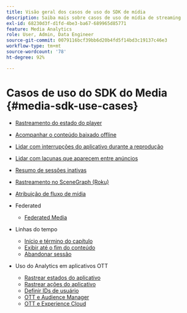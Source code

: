 ```yaml
---
title: Visão geral dos casos de uso do SDK de mídia
description: Saiba mais sobre casos de uso de mídia de streaming
exl-id: 68230d3f-d1fd-4be3-ba67-689965d85771
feature: Media Analytics
role: User, Admin, Data Engineer
source-git-commit: 0079116bcf39bb6d20b4fd5f14bd3c19137c46e3
workflow-type: tm+mt
source-wordcount: '78'
ht-degree: 92%

---
```


# Casos de uso do SDK do Media {#media-sdk-use-cases}

* [Rastreamento do estado do player](/help/use-cases/player-state-tracking/player-state-overview.md)
* [Acompanhar o conteúdo baixado offline](/help/use-cases/track-downloaded-content.md)
* [Lidar com interrupções do aplicativo durante a reprodução](/help/use-cases/cookbook/app-interrupts.md)
* [Lidar com lacunas que aparecem entre anúncios](/help/use-cases/cookbook/fix-ad-play-ad.md)
* [Resumo de sessões inativas](/help/use-cases/cookbook/resuming-inactive.md)
* [Rastreamento no SceneGraph (Roku)](/help/use-cases/cookbook/sdk-track-scenegraph.md)
* [Atribuição de fluxo de mídia](/help/use-cases/media-analytics-cookbook/media-dimensions.md)

* Federated
   * [Federated Media](/help/use-cases/federated-media.md)

* Linhas do tempo
   * [Início e término do capítulo](/help/use-cases/timelines/chapter-start-end.md)
   * [Exibir até o fim do conteúdo](/help/use-cases/timelines/view-to-end-of-content.md)
   * [Abandonar sessão](/help/use-cases/timelines/user-abandons-session.md)

* Uso do Analytics em aplicativos OTT
   * [Rastrear estados do aplicativo](/help/use-cases/analytics-with-ott/track-app-states.md)
   * [Rastrear ações do aplicativo](/help/use-cases/analytics-with-ott/track-app-actions.md)
   * [Definir IDs de usuário](/help/use-cases/analytics-with-ott/set-user-ids.md)
   * [OTT e Audience Manager ](/help/use-cases/analytics-with-ott/ott-am.md)
   * [OTT e Experience Cloud ](/help/use-cases/analytics-with-ott/ott-experience-cloud.md)
